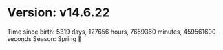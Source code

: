 # Version: v14.6.22
Time since birth: 5319 days, 127656 hours, 7659360 minutes, 459561600 seconds
Season: Spring 🌸
